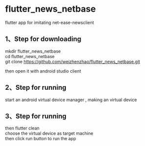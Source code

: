 # flutter_news_netbase

flutter app for imitating net-ease-newsclient


## 1、Step for downloading

mkdir flutter_news_netbase<br/>
cd flutter_news_netbase<br/>
git clone https://github.com/weizhenzhao/flutter_news_netbase.git<br/>

then open it with android studio client


## 2、Step for running
start an android virtual device manager , making an virtual device


## 3、Step for running
then flutter clean<br/>
choose the virtual device as target machine<br/>
then click run button to run the app<br/>





